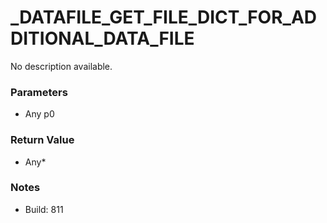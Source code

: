 # _DATAFILE_GET_FILE_DICT_FOR_ADDITIONAL_DATA_FILE

No description available.

### Parameters
* Any p0

### Return Value
* Any*

### Notes
* Build: 811

